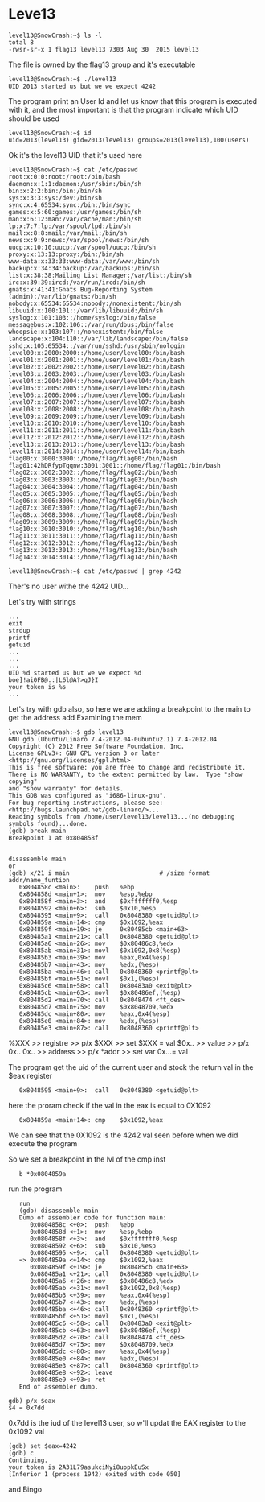 # Leve13

```
level13@SnowCrash:~$ ls -l
total 8
-rwsr-sr-x 1 flag13 level13 7303 Aug 30  2015 level13
```

The file is owned by the flag13 group and it's executable


```
level13@SnowCrash:~$ ./level13
UID 2013 started us but we we expect 4242
```

The program print an User Id and let us know that this program is executed with it, and the most important is that the program indicate which UID should be used

```
level13@SnowCrash:~$ id
uid=2013(level13) gid=2013(level13) groups=2013(level13),100(users)
```

Ok it's the level13 UID that it's used here

```
level13@SnowCrash:~$ cat /etc/passwd
root:x:0:0:root:/root:/bin/bash
daemon:x:1:1:daemon:/usr/sbin:/bin/sh
bin:x:2:2:bin:/bin:/bin/sh
sys:x:3:3:sys:/dev:/bin/sh
sync:x:4:65534:sync:/bin:/bin/sync
games:x:5:60:games:/usr/games:/bin/sh
man:x:6:12:man:/var/cache/man:/bin/sh
lp:x:7:7:lp:/var/spool/lpd:/bin/sh
mail:x:8:8:mail:/var/mail:/bin/sh
news:x:9:9:news:/var/spool/news:/bin/sh
uucp:x:10:10:uucp:/var/spool/uucp:/bin/sh
proxy:x:13:13:proxy:/bin:/bin/sh
www-data:x:33:33:www-data:/var/www:/bin/sh
backup:x:34:34:backup:/var/backups:/bin/sh
list:x:38:38:Mailing List Manager:/var/list:/bin/sh
irc:x:39:39:ircd:/var/run/ircd:/bin/sh
gnats:x:41:41:Gnats Bug-Reporting System (admin):/var/lib/gnats:/bin/sh
nobody:x:65534:65534:nobody:/nonexistent:/bin/sh
libuuid:x:100:101::/var/lib/libuuid:/bin/sh
syslog:x:101:103::/home/syslog:/bin/false
messagebus:x:102:106::/var/run/dbus:/bin/false
whoopsie:x:103:107::/nonexistent:/bin/false
landscape:x:104:110::/var/lib/landscape:/bin/false
sshd:x:105:65534::/var/run/sshd:/usr/sbin/nologin
level00:x:2000:2000::/home/user/level00:/bin/bash
level01:x:2001:2001::/home/user/level01:/bin/bash
level02:x:2002:2002::/home/user/level02:/bin/bash
level03:x:2003:2003::/home/user/level03:/bin/bash
level04:x:2004:2004::/home/user/level04:/bin/bash
level05:x:2005:2005::/home/user/level05:/bin/bash
level06:x:2006:2006::/home/user/level06:/bin/bash
level07:x:2007:2007::/home/user/level07:/bin/bash
level08:x:2008:2008::/home/user/level08:/bin/bash
level09:x:2009:2009::/home/user/level09:/bin/bash
level10:x:2010:2010::/home/user/level10:/bin/bash
level11:x:2011:2011::/home/user/level11:/bin/bash
level12:x:2012:2012::/home/user/level12:/bin/bash
level13:x:2013:2013::/home/user/level13:/bin/bash
level14:x:2014:2014::/home/user/level14:/bin/bash
flag00:x:3000:3000::/home/flag/flag00:/bin/bash
flag01:42hDRfypTqqnw:3001:3001::/home/flag/flag01:/bin/bash
flag02:x:3002:3002::/home/flag/flag02:/bin/bash
flag03:x:3003:3003::/home/flag/flag03:/bin/bash
flag04:x:3004:3004::/home/flag/flag04:/bin/bash
flag05:x:3005:3005::/home/flag/flag05:/bin/bash
flag06:x:3006:3006::/home/flag/flag06:/bin/bash
flag07:x:3007:3007::/home/flag/flag07:/bin/bash
flag08:x:3008:3008::/home/flag/flag08:/bin/bash
flag09:x:3009:3009::/home/flag/flag09:/bin/bash
flag10:x:3010:3010::/home/flag/flag10:/bin/bash
flag11:x:3011:3011::/home/flag/flag11:/bin/bash
flag12:x:3012:3012::/home/flag/flag12:/bin/bash
flag13:x:3013:3013::/home/flag/flag13:/bin/bash
flag14:x:3014:3014::/home/flag/flag14:/bin/bash
```

```
level13@SnowCrash:~$ cat /etc/passwd | grep 4242
```

Ther's no user withe the 4242 UID...

Let's try with strings

```
...
exit
strdup
printf
getuid
...
...
...
UID %d started us but we we expect %d
boe]!ai0FB@.:|L6l@A?>qJ}I
your token is %s
...
```

Let's try with gdb also, so here we are adding a breakpoint to the main to get the address
add Examining the mem 

```
level13@SnowCrash:~$ gdb level13
GNU gdb (Ubuntu/Linaro 7.4-2012.04-0ubuntu2.1) 7.4-2012.04
Copyright (C) 2012 Free Software Foundation, Inc.
License GPLv3+: GNU GPL version 3 or later <http://gnu.org/licenses/gpl.html>
This is free software: you are free to change and redistribute it.
There is NO WARRANTY, to the extent permitted by law.  Type "show copying"
and "show warranty" for details.
This GDB was configured as "i686-linux-gnu".
For bug reporting instructions, please see:
<http://bugs.launchpad.net/gdb-linaro/>...
Reading symbols from /home/user/level13/level13...(no debugging symbols found)...done.
(gdb) break main
Breakpoint 1 at 0x804858f


disassemble main
or
(gdb) x/21 i main                         # /size format   addr/name_funtion
   0x804858c <main>:	push   %ebp
   0x804858d <main+1>:	mov    %esp,%ebp
   0x804858f <main+3>:	and    $0xfffffff0,%esp
   0x8048592 <main+6>:	sub    $0x10,%esp
   0x8048595 <main+9>:	call   0x8048380 <getuid@plt>
   0x804859a <main+14>:	cmp    $0x1092,%eax
   0x804859f <main+19>:	je     0x80485cb <main+63>
   0x80485a1 <main+21>:	call   0x8048380 <getuid@plt>
   0x80485a6 <main+26>:	mov    $0x80486c8,%edx
   0x80485ab <main+31>:	movl   $0x1092,0x8(%esp)
   0x80485b3 <main+39>:	mov    %eax,0x4(%esp)
   0x80485b7 <main+43>:	mov    %edx,(%esp)
   0x80485ba <main+46>:	call   0x8048360 <printf@plt>
   0x80485bf <main+51>:	movl   $0x1,(%esp)
   0x80485c6 <main+58>:	call   0x80483a0 <exit@plt>
   0x80485cb <main+63>:	movl   $0x80486ef,(%esp)
   0x80485d2 <main+70>:	call   0x8048474 <ft_des>
   0x80485d7 <main+75>:	mov    $0x8048709,%edx
   0x80485dc <main+80>:	mov    %eax,0x4(%esp)
   0x80485e0 <main+84>:	mov    %edx,(%esp)
   0x80485e3 <main+87>:	call   0x8048360 <printf@plt>
```


%XXX  >> registre       >> p/x $XXX          >> set $XXX = val
$0x.. >> value          >> p/x 0x..
0x..  >> address        >> p/x *addr         >> set var 0x...= val


The program get the uid of the current user and stock the return val in the $eax register 
```
   0x8048595 <main+9>:	call   0x8048380 <getuid@plt>
```

here the proram check if the val in the eax is equal to 0X1092

```
   0x804859a <main+14>:	cmp    $0x1092,%eax
```
We can see that the 0X1092 is the 4242 val seen before when we did execute the program 

So we set a breakpoint in the lvl of the cmp inst
```
   b *0x0804859a
```
run the program

```
   run
   (gdb) disassemble main
   Dump of assembler code for function main:
      0x0804858c <+0>:	push   %ebp
      0x0804858d <+1>:	mov    %esp,%ebp
      0x0804858f <+3>:	and    $0xfffffff0,%esp
      0x08048592 <+6>:	sub    $0x10,%esp
      0x08048595 <+9>:	call   0x8048380 <getuid@plt>
   => 0x0804859a <+14>:	cmp    $0x1092,%eax
      0x0804859f <+19>:	je     0x80485cb <main+63>
      0x080485a1 <+21>:	call   0x8048380 <getuid@plt>
      0x080485a6 <+26>:	mov    $0x80486c8,%edx
      0x080485ab <+31>:	movl   $0x1092,0x8(%esp)
      0x080485b3 <+39>:	mov    %eax,0x4(%esp)
      0x080485b7 <+43>:	mov    %edx,(%esp)
      0x080485ba <+46>:	call   0x8048360 <printf@plt>
      0x080485bf <+51>:	movl   $0x1,(%esp)
      0x080485c6 <+58>:	call   0x80483a0 <exit@plt>
      0x080485cb <+63>:	movl   $0x80486ef,(%esp)
      0x080485d2 <+70>:	call   0x8048474 <ft_des>
      0x080485d7 <+75>:	mov    $0x8048709,%edx
      0x080485dc <+80>:	mov    %eax,0x4(%esp)
      0x080485e0 <+84>:	mov    %edx,(%esp)
      0x080485e3 <+87>:	call   0x8048360 <printf@plt>
      0x080485e8 <+92>:	leave
      0x080485e9 <+93>:	ret
   End of assembler dump.
```

```
gdb) p/x $eax
$4 = 0x7dd
```
0x7dd is the iud of the level13 user, so w'll updat the EAX register to the 0x1092 val

```
(gdb) set $eax=4242
(gdb) c
Continuing.
your token is 2A31L79asukciNyi8uppkEuSx
[Inferior 1 (process 1942) exited with code 050]
```

and Bingo